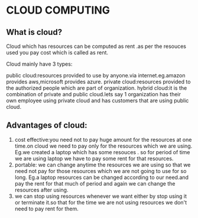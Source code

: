 # **CLOUD COMPUTING**

## What is cloud?
Cloud which has resources can be computed as rent .as per the resouces used you pay cost which is called as rent.

Cloud mainly have 3 types:

public cloud:resources provided to use by anyone.via internet.eg.amazon provides aws,microsoft provides azure.
private cloud:resources provided to the authorized people which are part of organization.
hybrid cloud:it is the combination of private and public cloud.lets say 1 organization has their own employee using private cloud and has customers that are using public cloud.

## Advantages of cloud:
1. cost effective:you need not to pay huge amount for the resources at one time.on cloud we need to pay only for the resources which we are using. Eg.we created a laptop which has some resouces . so for period of time we are using laptop we have to pay some rent for that resources.
2. portable: we can change anytime the resources we are using so that we need not pay for those resources which we are not going to use for so long. Eg.a laptop resources can be changed according to our need.and pay the rent for that much of period and again we can change the resources after using.
3. we can stop using resources whenever we want either by stop using it or terminate it.so that for the time we are not using resources we don't need to pay rent for them.
